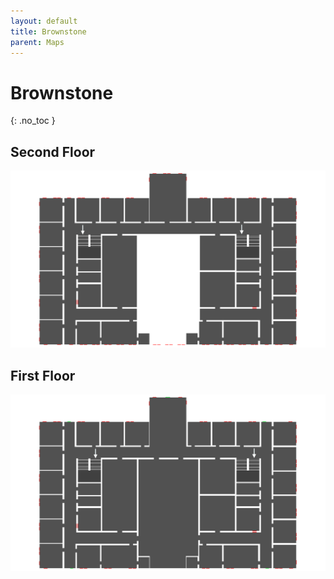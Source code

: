 ```yaml
---
layout: default
title: Brownstone
parent: Maps
---
```


# Brownstone
{: .no_toc }

## Second Floor
![Second](/assets/maps/brownstone/second.png)

## First Floor
![First](/assets/maps/brownstone/first.png)